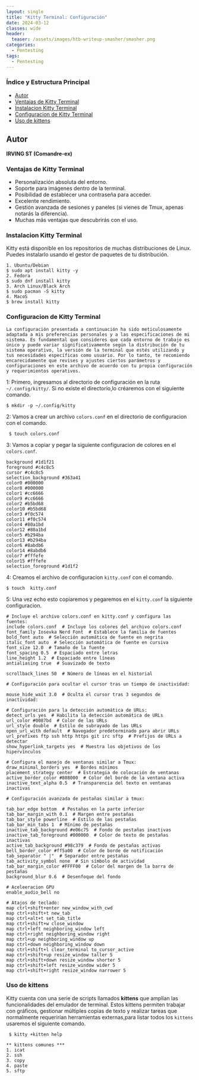 ```yaml
---
layout: single
title: "Kitty Terminal: Configuración"
date: 2024-03-12
classes: wide
header:
  teaser: /assets/images/htb-writeup-smasher/smasher.png
categories:
  - Pentesting
tags:
  - Pentesting
---
```


### Índice y Estructura Principal

- [Autor](#autor)
- [Ventajas de Kitty Terminal](#ventajas-de-kitty-terminal)
- [Instalacion Kitty Terminal](#instalacion-kitty-terminal)
- [Configuracion de Kitty Terminal](#configuracion-de-kitty-terminal)
- [Uso de kittens](#uso-de-kittens)

## Autor


**IRVING ST (Comandre-ex)**

### Ventajas de Kitty Terminal

- Personalización absoluta del entorno.
- Soporte para imágenes dentro de la terminal.
- Posibilidad de establecer una contraseña para acceder.
- Excelente rendimiento.
- Gestión avanzada de sesiones y paneles (si vienes de Tmux, apenas notarás la diferencia).
- Muchas más ventajas que descubrirás con el uso.

### Instalacion Kitty Terminal

Kitty está disponible en los repositorios de muchas distribuciones de Linux. Puedes instalarlo usando el gestor de paquetes de tu distribución.
```shell
1. Ubuntu/Debian 
$ sudo apt install kitty -y
2. Fedora
$ sudo dnf install kitty
3. Arch Linux/Black Arch
$ sudo pacman -S kitty
4. MacoS
$ brew install kitty
```

### Configuracion de Kitty Terminal

`La configuración presentada a continuación ha sido meticulosamente adaptada a mis preferencias personales y a las especificaciones de mi sistema. Es fundamental que consideres que cada entorno de trabajo es único y puede variar significativamente según la distribución de tu sistema operativo, la versión de la terminal que estés utilizando y tus necesidades específicas como usuario. Por lo tanto, te recomiendo encarecidamente que revises y ajustes ciertos parámetros y configuraciones en este archivo de acuerdo con tu propia configuración y requerimientos operativos.`

1: Primero, ingresamos al directorio de configuración en la ruta `~/.config/kitty/`. Si no existe el directorio,lo créaremos con el siguiente comando.

```shell
$ mkdir -p ~/.config/kitty
```
2: Vamos a crear un archivo  `colors.conf` en el directorio  de configuracion con el comando.

```shell 
 $ touch colors.conf
```
3: Vamos a copiar y  pegar  la siguiente configuracion de colores en el `colors.conf`.

``` shell
background #1d1f21
foreground #c4c8c5
cursor #c4c8c5
selection_background #363a41
color0 #000000
color8 #000000
color1 #cc6666
color9 #cc6666
color2 #b5bd68
color10 #b5bd68
color3 #f0c574
color11 #f0c574
color4 #80a1bd
color12 #80a1bd
color5 #b294ba
color13 #b294ba
color6 #8abdb6
color14 #8abdb6
color7 #fffefe
color15 #fffefe
selection_foreground #1d1f2
```
4: Creamos el archivo de configuracion `kitty.conf` con el comando.

```shell
$ touch  kitty.conf
```
5: Una  vez echo esto  copiaremos y pegaremos en el  `kitty.conf` la siguiente configuracion.

```shell 
# Incluye el archivo colors.conf en kitty.conf y configura las fuentes:
include colors.conf  # Incluye los colores del archivo colors.conf
font_family Iosevka Nerd Font  # Establece la familia de fuentes
bold_font auto  # Selección automática de fuente en negrita
italic_font auto  # Selección automática de fuente en cursiva
font_size 12.0  # Tamaño de la fuente
font_spacing 0.5  # Espaciado entre letras
line_height 1.2  # Espaciado entre líneas
antialiasing true  # Suavizado de texto

scrollback_lines 50  # Número de líneas en el historial

# Configuración para ocultar el cursor tras un tiempo de inactividad:

mouse_hide_wait 3.0  # Oculta el cursor tras 3 segundos de inactividad:

# Configuración para la detección automática de URLs:
detect_urls yes  # Habilita la detección automática de URLs
url_color #0087bd  # Color de las URLs
url_style double  # Estilo de subrayado de las URLs
open_url_with default  # Navegador predeterminado para abrir URLs
url_prefixes ftp ssh http https git irc sftp  # Prefijos de URLs a detectar
show_hyperlink_targets yes  # Muestra los objetivos de los hipervínculos

# Configura el manejo de ventanas similar a Tmux:
draw_minimal_borders yes  # Bordes mínimos
placement_strategy center  # Estrategia de colocación de ventanas
active_border_color #808000  # Color del borde de la ventana activa
inactive_text_alpha 0.5  # Transparencia del texto en ventanas inactivas

# Configuración avanzada de pestañas similar a tmux:

tab_bar_edge bottom  # Pestañas en la parte inferior
tab_bar_margin_with 0.1  # Margen entre pestañas
tab_bar_style powerline  # Estilo de las pestañas
tab_bar_min_tabs 1  # Mínimo de pestañas
inactive_tab_background #e06c75  # Fondo de pestañas inactivas
inactive_tab_foreground #000000  # Color de texto de pestañas inactivas
active_tab_background #98c379  # Fondo de pestañas activas
bell_border_color #ff5a00  # Color de borde de notificación
tab_separator " |"  # Separador entre pestañas
tab_activity_symbol none  # Sin símbolo de actividad
tab_bar_margin_color #FFFF00  # Color del margen de la barra de pestañas
background_blur 0.6  # Desenfoque del fondo

# Aceleeracion GPU
enable_audio_bell no

# Atajos de teclado:
map ctrl+shift+enter new_window_with_cwd
map ctrl+shift+t new_tab
map ctrl+alt+t set_tab_title
map ctrl+shift+w close_window
map ctrl+left neighboring_window left
map ctrl+right neighboring_window right
map ctrl+up neighboring_window up
map ctrl+down neighboring_window down
map ctrl+shift+l clear_terminal to_cursor_active
map ctrl+shift+up resize_window taller 5
map ctrl+shift+down resize_window shorter 5
map ctrl+shift+left resize_window wider 5
map ctrl+shift+right resize_window narrower 5
```
### Uso de kittens
Kitty cuenta con una serie de scripts llamados **kittens** que amplían las funcionalidades del emulador de terminal. Estos kittens permiten trabajar con gráficos, gestionar múltiples copias de texto y realizar tareas que normalmente requerirían herramientas externas,para listar todos  los `kittens` usaremos el siguiente comando.
```shell
 $ kitty +kitten help
```
``` shell 
** kittens comunes *** 
1. icat
2. ssh
3. copy
4. paste
5. sftp
```


